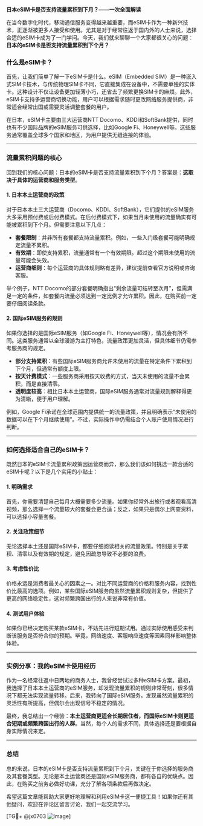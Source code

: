**日本eSIM卡是否支持流量累积到下月？——一次全面解读**

在当今数字化时代，移动通信服务变得越来越重要，而eSIM卡作为一种新兴技术，正逐渐被更多人接受和使用。尤其是对于经常往返于国内外的人士来说，选择合适的eSIM卡成为了一门学问。今天，我们就来聊聊一个大家都很关心的问题：**日本的eSIM卡是否支持流量累积到下个月？**

### 什么是eSIM卡？

首先，让我们简单了解一下eSIM卡是什么。eSIM（Embedded SIM）是一种嵌入式SIM卡技术，与传统物理SIM卡不同，它直接集成在设备中，不需要单独的实体卡。这种设计不仅让设备更加轻薄小巧，还省去了频繁更换SIM卡的麻烦。此外，eSIM卡支持多运营商切换功能，用户可以根据需求随时更改网络服务提供商，非常适合经常出国或需要灵活调整套餐的用户。

在日本，eSIM卡主要由三大运营商NTT Docomo、KDDI和SoftBank提供，同时也有不少国际品牌的eSIM服务可供选择，比如Google Fi、Honeywell等。这些服务通常覆盖全球多个国家和地区，为用户提供无缝连接的体验。

---

### 流量累积问题的核心

回到我们的核心问题：日本的eSIM卡是否支持流量累积到下个月？答案是：**这取决于具体的运营商和服务类型**。

#### 1. 日本本土运营商的政策
对于日本本土三大运营商（Docomo、KDDI、SoftBank），它们提供的eSIM服务大多采用预付费或后付费模式。在后付费模式下，如果当月未使用的流量确实有可能被累积到下个月。但需要注意以下几点：
- **套餐限制**：并非所有套餐都支持流量累积。例如，一些入门级套餐可能明确规定流量不累积。
- **有效期**：即使支持累积，流量通常有一个有效期限。超过这个期限未使用的流量可能会失效。
- **运营商细则**：每个运营商的具体规则略有差异，建议提前查看官方说明或咨询客服。

举个例子，NTT Docomo的部分套餐明确指出“剩余流量可结转至次月”，但需满足一定的条件，如套餐内流量必须达到一定比例才允许累积。因此，在购买前一定要仔细阅读条款。

#### 2. 国际eSIM服务的规则
如果你选择的是国际eSIM服务（如Google Fi、Honeywell等），情况会有所不同。这类服务通常以全球漫游为主打特色，流量政策更加灵活，但具体细节仍需参考服务商的规定。

- **部分支持累积**：有些国际eSIM服务商允许未使用的流量在特定条件下累积到下个月，但通常有额度上限。
- **按天计费模式**：一些服务商采用按天收费的方式，当天未使用的流量不会累积，而是直接清零。
- **透明度较高**：相比日本本土运营商，国际eSIM服务通常对流量规则解释得更为清晰，便于用户理解。

例如，Google Fi承诺在全球范围内提供统一的流量政策，并且明确表示“未使用的数据可以在下个月继续使用”。不过，实际操作中仍需结合个人账户使用情况进行判断。

---

### 如何选择适合自己的eSIM卡？

既然日本的eSIM卡流量累积政策因运营商而异，那么我们该如何挑选一款合适的eSIM卡呢？以下是几个实用的小贴士：

#### 1. 明确需求
首先，你需要清楚自己每月大概需要多少流量。如果你经常外出旅行或者观看高清视频，那么选择一个流量较大的套餐会更合适；反之，如果只是偶尔上网查资料，可以选择小容量套餐。

#### 2. 关注政策细节
无论选择本土还是国际eSIM卡，都要仔细阅读相关的流量政策。特别是关于累积、清零以及有效期的规定，避免因疏忽导致不必要的浪费。

#### 3. 考虑性价比
价格永远是消费者最关心的因素之一。对比不同运营商的价格和服务内容，找到性价比最高的选项。例如，某些国际eSIM服务商虽然流量累积规则复杂，但提供了更高的网络稳定性，这对频繁跨国出行的人来说非常有价值。

#### 4. 测试用户体验
如果你已经决定购买某款eSIM卡，不妨先进行短期试用。通过实际使用感受来判断该服务是否符合你的预期。毕竟，网络速度、客服响应速度等因素同样影响整体体验。

---

### 实例分享：我的eSIM卡使用经历

作为一名经常往返中日两地的商务人士，我曾经尝试过多种eSIM卡方案。最初，我选择了日本本土运营商的eSIM服务，却发现流量累积的规则非常苛刻，很多情况下都无法实现流量转移。后来，我转向了国际eSIM服务，发现虽然流量累积的灵活性有所提高，但偶尔会出现信号不稳定的情况。

最终，我总结出一个经验：**本土运营商更适合长期居住者，而国际eSIM卡则更适合短期或频繁跨国出行的人群**。当然，每个人的需求不同，具体选择还是要根据自身实际情况来定。

---

### 总结

总的来说，日本的eSIM卡是否支持流量累积到下个月，关键在于你选择的服务商及其套餐类型。无论是本土运营商还是国际eSIM服务商，都有各自的优缺点。因此，在购买之前务必做好功课，充分了解各项条款后再做决定。

希望这篇文章能帮助大家更好地理解和利用eSIM卡这一便捷工具！如果你还有其他疑问，欢迎在评论区留言讨论，我们一起交流学习。

[TG💪+ @jx0703 ![Image](https://github.com/user-attachments/assets/dbca1d08-cadb-493c-b0ec-ad6f7a83f270)]